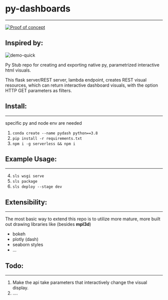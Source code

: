 # py-dashboards
---
[![Proof of concept](https://i.imgur.com/ICsrMgj.gif)](https://i.imgur.com/zqFdv3J.mp4)

## Inspired by:
![demo-quick](https://i.imgur.com/eLLlqi5.png)

Py Stub repo for creating and exporting native py, parametrized interactive html visuals.

This flask server/REST server, lambda endpoint, creates REST visual resources, which can return interactive dashboard visuals,
with the option HTTP GET parameters as filters.

## Install:
---
specific py and node env are needed

1. `conda create --name pydash python==3.8`
2. `pip install -r requirements.txt`
3. `npm i -g serverless && npm i`

## Example Usage:
---

4. `sls wsgi serve`
5. `sls package`
6. `sls deploy --stage dev`

## Extensibility:
---

The most basic way to extend this repo is to utilize more mature, more built out drawing libraries like (besides **mpl3d**)

- bokeh
- plotly (dash)
- seaborn styles
- ...

## Todo:
---

1. Make the api take parameters that interactively change the visual display.
2. ....


